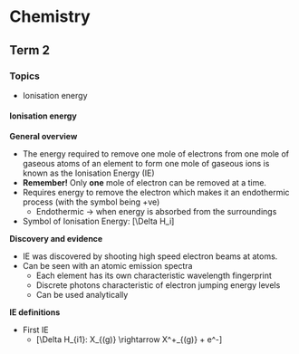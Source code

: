 <script>
MathJax = {
  tex: {
    inlineMath: [['$', '$'], ['\\(', '\\)']],
    displayMath: [ ['\[', '\]'] ]
  }
};
</script>
<script id="MathJax-script" async
  src="https://cdn.jsdelivr.net/npm/mathjax@3/es5/tex-chtml.js">
</script>

<h1>Chemistry</h1>

## Term 2

### Topics
- Ionisation energy

#### Ionisation energy
**General overview**
- The energy required to remove one mole of electrons from one mole of gaseous atoms of an element to form one mole of gaseous ions is known as the Ionisation Energy (IE)
- **Remember!** Only **one** mole of electron can be removed at a time.
- Requires energy to remove the electron which makes it an endothermic process (with the symbol being +ve)
    - Endothermic &rarr; when energy is absorbed from the surroundings
- Symbol of Ionisation Energy: \[\Delta H_i\]

**Discovery and evidence**
- IE was discovered by shooting high speed electron beams at atoms.
- Can be seen with an atomic emission spectra
    - Each element has its own characteristic wavelength fingerprint
    - Discrete photons characteristic of electron jumping energy levels
    - Can be used analytically

**IE definitions**
- First IE
    - \[\Delta H_{i1}: X_{(g)} \rightarrow X^+_{(g)} + e^-\]
